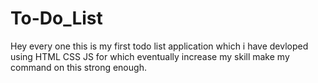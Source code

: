 # To-Do_List

Hey every one this is my first todo list application which i have devloped using HTML CSS JS for which eventually increase my skill make my command on this strong enough.
